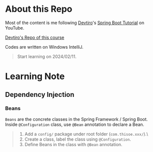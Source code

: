 # About this Repo

Most of the content is me following [Devtiro](https://www.devtiro.com/)'s [Spring Boot Tutorial](https://youtu.be/Nv2DERaMx-4) on YouTube.

[Devtiro's Repo of this course](https://github.com/devtiro/course-spring-boot)

Codes are written on Windows IntelliJ.

> Start learning on 2024/02/11.


# Learning Note

## Dependency Injection

### Beans
`Beans` are the concrete classes in the Spring Framework / Spring Boot. Inside `@Configuration` class, use `@Bean` annotation to declare a Bean.

> 1. Add a `config/` package under root folder (`com.thisoe.xxx/`).\
> 2. Create a class, label the class using `@Configuration`.
> 3. Define Beans in the class with `@Bean` annotation.
